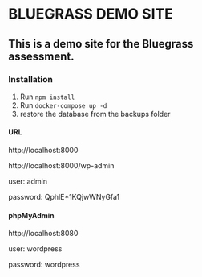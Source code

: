 # BLUEGRASS DEMO SITE

## This is a demo site for the Bluegrass assessment.

### Installation

1. Run `npm install`
2. Run `docker-compose up -d`
3. restore the database from the backups folder

#### URL

http://localhost:8000

http://localhost:8000/wp-admin

user: admin

password: QphlE\*1KQjwWNyGfa1

#### phpMyAdmin

http://localhost:8080

user: wordpress

password: wordpress
